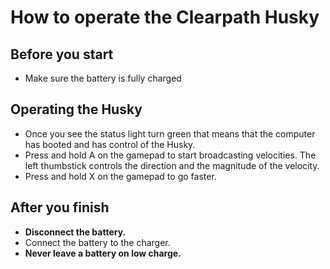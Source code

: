 # How to operate the Clearpath Husky

## Before you start

* Make sure the battery is fully charged

## Operating the Husky

* Once you see the status light turn green that means that the computer has
booted and has control of the Husky.
* Press and hold A on the gamepad to start broadcasting velocities. The left thumbstick
controls the direction and the magnitude of the velocity.
* Press and hold X on the gamepad to go faster.

## After you finish

* **Disconnect the battery.**
* Connect the battery to the charger.
* **Never leave a battery on low charge.**
